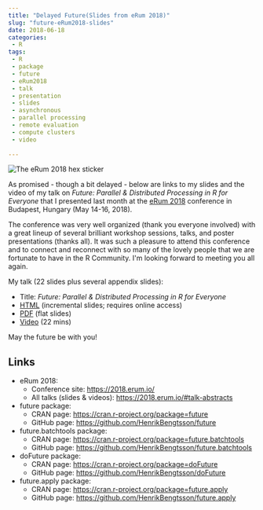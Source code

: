 ```yaml
---
title: "Delayed Future(Slides from eRum 2018)"
slug: "future-eRum2018-slides"
date: 2018-06-18
categories:
 - R
tags:
 - R
 - package
 - future
 - eRum2018
 - talk
 - presentation
 - slides
 - asynchronous
 - parallel processing
 - remote evaluation
 - compute clusters
 - video
 
---
```


 
![The eRum 2018 hex sticker](/post/erum2018--hexlogo.jpg)

As promised - though a bit delayed - below are links to my slides and the video of my talk on _Future: Parallel & Distributed Processing in R for Everyone_ that I presented last month at the [eRum 2018](https://2018.erum.io/) conference in Budapest, Hungary (May 14-16, 2018).

The conference was very well organized (thank you everyone involved) with a great lineup of several brilliant workshop sessions, talks, and poster presentations (thanks all).  It was such a pleasure to attend this conference and to connect and reconnect with so many of the lovely people that we are fortunate to have in the R Community.  I'm looking forward to meeting you all again.


My talk (22 slides plus several appendix slides):

* Title: _Future: Parallel & Distributed Processing in R for Everyone_
* [HTML](https://www.jottr.org/presentations/eRum2018/BengtssonH_20180516-eRum2018.html) (incremental slides; requires online access)
* [PDF](https://www.jottr.org/presentations/eRum2018/BengtssonH_20180516-eRum2018.pdf) (flat slides)
* [Video](https://www.youtube.com/watch?v=doa7avxbptQ) (22 mins)



May the future be with you!



## Links
* eRum 2018:
  - Conference site: https://2018.erum.io/
  - All talks (slides & videos): https://2018.erum.io/#talk-abstracts
* future package:
  - CRAN page: https://cran.r-project.org/package=future
  - GitHub page: https://github.com/HenrikBengtsson/future
* future.batchtools package:
  - CRAN page: https://cran.r-project.org/package=future.batchtools
  - GitHub page: https://github.com/HenrikBengtsson/future.batchtools
* doFuture package:
  - CRAN page: https://cran.r-project.org/package=doFuture
  - GitHub page: https://github.com/HenrikBengtsson/doFuture
* future.apply package:
  - CRAN page: https://cran.r-project.org/package=future.apply
  - GitHub page: https://github.com/HenrikBengtsson/future.apply

[future]: https://cran.r-project.org/package=future
[eRum]: https://2018.erum.io/
